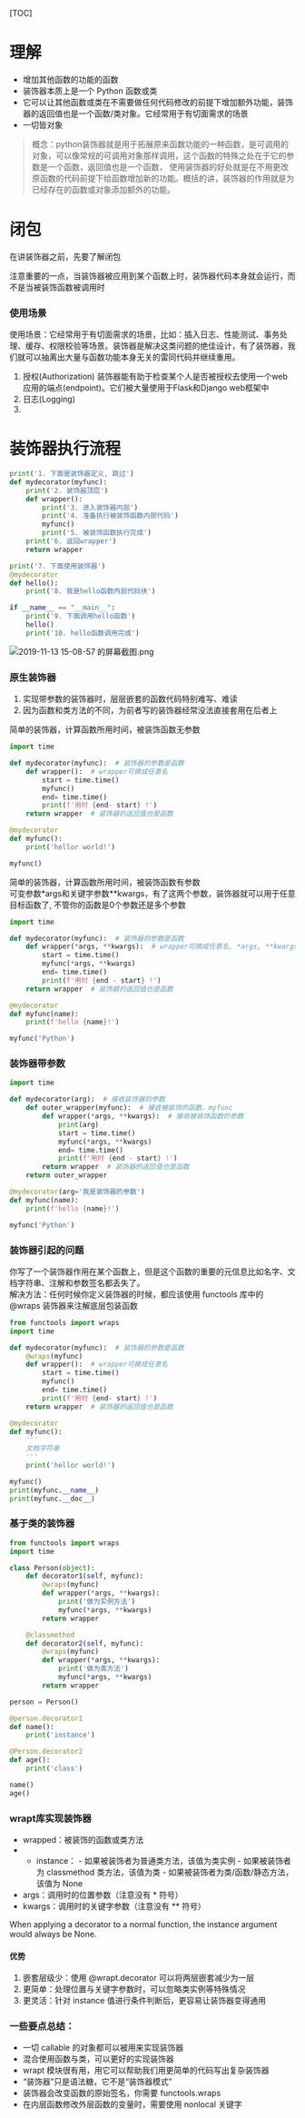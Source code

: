 [TOC]
# 理解
- 增加其他函数的功能的函数
- 装饰器本质上是一个 Python 函数或类
- 它可以让其他函数或类在不需要做任何代码修改的前提下增加额外功能，装饰器的返回值也是一个函数/类对象。它经常用于有切面需求的场景
- 一切皆对象
> 概念：python装饰器就是用于拓展原来函数功能的一种函数，是可调用的对象，可以像常规的可调用对象那样调用，这个函数的特殊之处在于它的参数是一个函数，返回值也是一个函数，
> 使用装饰器的好处就是在不用更改原函数的代码前提下给函数增加新的功能。概括的讲，装饰器的作用就是为已经存在的函数或对象添加额外的功能。

# 闭包
在讲装饰器之前，先要了解闭包


注意重要的一点，当装饰器被应用到某个函数上时，装饰器代码本身就会运行，而不是当被装饰函数被调用时
### 使用场景
使用场景：它经常用于有切面需求的场景，比如：插入日志、性能测试、事务处理、缓存、权限校验等场景。装饰器是解决这类问题的绝佳设计，有了装饰器，我们就可以抽离出大量与函数功能本身无关的雷同代码并继续重用。
1. 授权(Authorization)
    装饰器能有助于检查某个人是否被授权去使用一个web应用的端点(endpoint)。它们被大量使用于Flask和Django web框架中
2. 日志(Logging)
3. 

# 装饰器执行流程
```python
print('1. 下面是装饰器定义, 跳过')
def mydecorator(myfunc):
    print('2. 装饰器顶层')
    def wrapper():
        print('3. 进入装饰器内部')
        print('4. 准备执行被装饰函数内部代码')
        myfunc()
        print('5. 被装饰函数执行完成')
    print('6. 返回wrapper')
    return wrapper

print('7. 下面使用装饰器')
@mydecorator
def hello():
    print('8. 我是hello函数内部代码块')

if __name__ == "__main__":
    print('9. 下面调用hello函数')
    hello()
    print('10. hello函数调用完成')
```
![2019-11-13 15-08-57 的屏幕截图.png](https://i.loli.net/2019/11/13/WqkV1Yy6DJu4irT.png)
### 原生装饰器
1. 实现带参数的装饰器时，层层嵌套的函数代码特别难写、难读
2. 因为函数和类方法的不同，为前者写的装饰器经常没法直接套用在后者上  

简单的装饰器，计算函数所用时间，被装饰函数无参数

```python
import time

def mydecorator(myfunc):  # 装饰器的参数是函数
    def wrapper():  # wrapper可换成任意名
        start = time.time()
        myfunc()
        end= time.time()
        print(f'用时 {end- start} !')
    return wrapper  # 装饰器的返回值也是函数

@mydecorator
def myfunc():
    print('hellor world!')

myfunc()
```

简单的装饰器，计算函数所用时间，被装饰函数有参数  
可变参数*args和关键字参数**kwargs，有了这两个参数，装饰器就可以用于任意目标函数了, 不管你的函数是0个参数还是多个参数

```python
import time

def mydecorator(myfunc):  # 装饰器的参数是函数
    def wrapper(*args, **kwargs):  # wrapper可换成任意名, *args, **kwargs必须写
        start = time.time()
        myfunc(*args, **kwargs)
        end= time.time()
        print(f'用时 {end - start} !')
    return wrapper  # 装饰器的返回值也是函数

@mydecorator
def myfunc(name):
    print(f'hello {name}!')

myfunc('Python')
```

### 装饰器带参数
```python
import time

def mydecorator(arg):  # 接收装饰器的参数
    def outer_wrapper(myfunc):  # 接收被装饰的函数，myfunc
        def wrapper(*args, **kwargs):  # 接收被装饰函数的参数
            print(arg)
            start = time.time()
            myfunc(*args, **kwargs)
            end= time.time()
            print(f'用时 {end - start} !')
        return wrapper  # 装饰器的返回值也是函数
    return outer_wrapper

@mydecorator(arg='我是装饰器的参数')
def myfunc(name):
    print(f'hello {name}!')

myfunc('Python')
```

### 装饰器引起的问题
你写了一个装饰器作用在某个函数上，但是这个函数的重要的元信息比如名字、文档字符串、注解和参数签名都丢失了。  
解决方法：任何时候你定义装饰器的时候，都应该使用 functools 库中的 @wraps 装饰器来注解底层包装函数
```python
from functools import wraps
import time

def mydecorator(myfunc):  # 装饰器的参数是函数
    @wraps(myfunc)
    def wrapper():  # wrapper可换成任意名
        start = time.time()
        myfunc()
        end= time.time()
        print(f'用时 {end- start} !')
    return wrapper  # 装饰器的返回值也是函数

@mydecorator
def myfunc():
    '''
    文档字符串
    '''
    print('hellor world!')

myfunc()
print(myfunc.__name__)
print(myfunc.__doc__)
```


### 基于类的装饰器
```python
from functools import wraps
import time

class Person(object):
    def decorator1(self, myfunc):
        @wraps(myfunc)
        def wrapper(*args, **kwargs):
            print('做为实例方法')
            myfunc(*args, **kwargs)
        return wrapper

    @classmethod
    def decorator2(self, myfunc):
        @wraps(myfunc)
        def wrapper(*args, **kwargs):
            print('做为类方法')
            myfunc(*args, **kwargs)
        return wrapper

person = Person()

@person.decorator1
def name():
    print('instance')

@Person.decorator2
def age():
    print('class')

name()
age()
```

### wrapt库实现装饰器
- wrapped：被装饰的函数或类方法
- - instance：
        - 如果被装饰者为普通类方法，该值为类实例
        - 如果被装饰者为 classmethod 类方法，该值为类
        - 如果被装饰者为类/函数/静态方法，该值为 None
- args：调用时的位置参数（注意没有 * 符号）
- kwargs：调用时的关键字参数（注意没有 ** 符号）

When applying a decorator to a normal function, the instance argument would always be None.

#### 优势
1. 嵌套层级少：使用 @wrapt.decorator 可以将两层嵌套减少为一层
2. 更简单：处理位置与关键字参数时，可以忽略类实例等特殊情况
3. 更灵活：针对 instance 值进行条件判断后，更容易让装饰器变得通用

### 一些要点总结：

- 一切 callable 的对象都可以被用来实现装饰器
- 混合使用函数与类，可以更好的实现装饰器
- wrapt 模块很有用，用它可以帮助我们用更简单的代码写出复杂装饰器
- “装饰器”只是语法糖，它不是“装饰器模式”
- 装饰器会改变函数的原始签名，你需要 functools.wraps
- 在内层函数修改外层函数的变量时，需要使用 nonlocal 关键字
